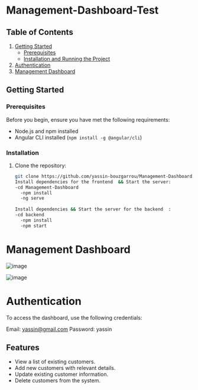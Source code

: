 # Management-Dashboard-Test




## Table of Contents

1. [Getting Started](#getting-started)
   - [Prerequisites](#prerequisites)
   - [Installation and Running the Project](#installation-and-running-the-project)
2. [Authentication](#authentication)
3. [Management Dashboard](#management-dashboard)

## Getting Started

### Prerequisites

Before you begin, ensure you have met the following requirements:

- Node.js and npm installed
- Angular CLI installed (`npm install -g @angular/cli`)


### Installation

1. Clone the repository:

   ```bash
   git clone https://github.com/yassin-bouzgarrou/Management-Dashboard-Test
   Install dependencies for the frontend  && Start the server:
   -cd Management-Dashboard
     -npm install
     -ng serve
     
   Install dependencies && Start the server for the backend  :
   -cd backend
     -npm install
     -npm start
# Management Dashboard
![image](https://github.com/yassin-bouzgarrou/Management-Dashboard-Test/assets/116759337/f1446ed0-66a5-48c3-ab62-ac874bad0c37)

![image](https://github.com/yassin-bouzgarrou/Management-Dashboard-Test/assets/116759337/8160ed50-d86a-4553-aa1c-6bc38c9f2363)
# Authentication
To access the dashboard, use the following credentials:

Email: yassin@gmail.com
Password: yassin
## Features

- View a list of existing customers.
- Add new customers with relevant details.
- Update existing customer information.
- Delete customers from the system.
